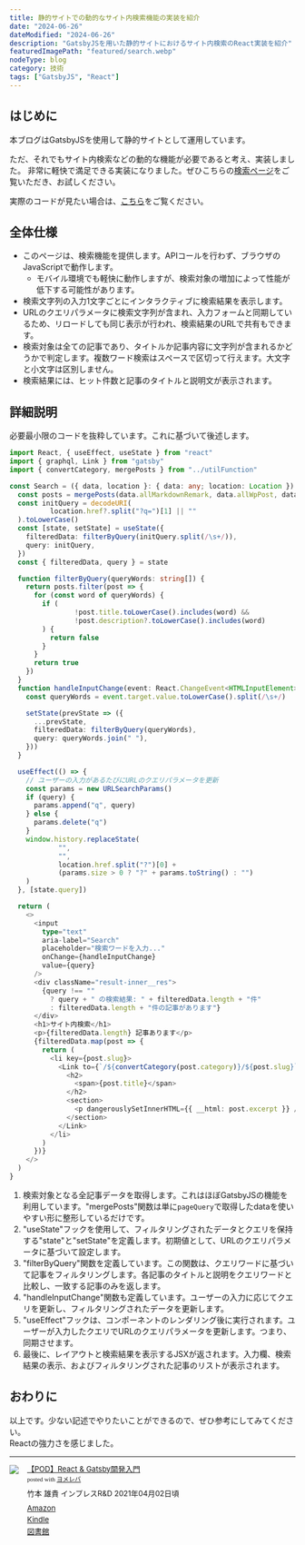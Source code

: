 ```yaml
---
title: 静的サイトでの動的なサイト内検索機能の実装を紹介
date: "2024-06-26"
dateModified: "2024-06-26"
description: "GatsbyJSを用いた静的サイトにおけるサイト内検索のReact実装を紹介"
featuredImagePath: "featured/search.webp"
nodeType: blog
category: 技術
tags: ["GatsbyJS", "React"]
---
```


## はじめに

本ブログはGatsbyJSを使用して静的サイトとして運用しています。  

ただ、それでもサイト内検索などの動的な機能が必要であると考え、実装しました。
非常に軽快で満足できる実装になりました。ぜひこちらの<a href="/search" target="_brank">検索ページ</a>をご覧いただき、お試しください。

実際のコードが見たい場合は、<a href="https://github.com/nisioka/sun0range.com/blob/master/src/pages/search.tsx" target="_blank">こちら</a>をご覧ください。


## 全体仕様

- このページは、検索機能を提供します。APIコールを行わず、ブラウザのJavaScriptで動作します。
  - モバイル環境でも軽快に動作しますが、検索対象の増加によって性能が低下する可能性があります。
- 検索文字列の入力1文字ごとにインタラクティブに検索結果を表示します。
- URLのクエリパラメータに検索文字列が含まれ、入力フォームと同期しているため、リロードしても同じ表示が行われ、検索結果のURLで共有もできます。
- 検索対象は全ての記事であり、タイトルか記事内容に文字列が含まれるかどうかで判定します。複数ワード検索はスペースで区切って行えます。大文字と小文字は区別しません。
- 検索結果には、ヒット件数と記事のタイトルと説明文が表示されます。

## 詳細説明

必要最小限のコードを抜粋しています。これに基づいて後述します。

```typescript
import React, { useEffect, useState } from "react"
import { graphql, Link } from "gatsby"
import { convertCategory, mergePosts } from "../utilFunction"

const Search = ({ data, location }: { data: any; location: Location }) => {
  const posts = mergePosts(data.allMarkdownRemark, data.allWpPost, data.allFile)
  const initQuery = decodeURI(
          location.href?.split("?q=")[1] || ""
  ).toLowerCase()
  const [state, setState] = useState({
    filteredData: filterByQuery(initQuery.split(/\s+/)),
    query: initQuery,
  })
  const { filteredData, query } = state

  function filterByQuery(queryWords: string[]) {
    return posts.filter(post => {
      for (const word of queryWords) {
        if (
                !post.title.toLowerCase().includes(word) &&
                !post.description?.toLowerCase().includes(word)
        ) {
          return false
        }
      }
      return true
    })
  }
  function handleInputChange(event: React.ChangeEvent<HTMLInputElement>) {
    const queryWords = event.target.value.toLowerCase().split(/\s+/)

    setState(prevState => ({
      ...prevState,
      filteredData: filterByQuery(queryWords),
      query: queryWords.join(" "),
    }))
  }

  useEffect(() => {
    // ユーザーの入力があるたびにURLのクエリパラメータを更新
    const params = new URLSearchParams()
    if (query) {
      params.append("q", query)
    } else {
      params.delete("q")
    }
    window.history.replaceState(
            "",
            "",
            location.href.split("?")[0] +
            (params.size > 0 ? "?" + params.toString() : "")
    )
  }, [state.query])

  return (
    <>
      <input
        type="text"
        aria-label="Search"
        placeholder="検索ワードを入力..."
        onChange={handleInputChange}
        value={query}
      />
      <div className="result-inner__res">
        {query !== ""
          ? query + " の検索結果: " + filteredData.length + "件"
          : filteredData.length + "件の記事があります"}
      </div>
      <h1>サイト内検索</h1>
      <p>{filteredData.length} 記事あります</p>
      {filteredData.map(post => {
        return (
          <li key={post.slug}>
            <Link to={`/${convertCategory(post.category)}/${post.slug}`}>
              <h2>
                <span>{post.title}</span>
              </h2>
              <section>
                <p dangerouslySetInnerHTML={{ __html: post.excerpt }} />
              </section>
            </Link>
          </li>
        )
      })}
    </>
  )
}
```

1. 検索対象となる全記事データを取得します。これはほぼGatsbyJSの機能を利用しています。"mergePosts"関数は単に`pageQuery`で取得したdataを使いやすい形に整形しているだけです。
2. "useState"フックを使用して、フィルタリングされたデータとクエリを保持する"state"と"setState"を定義します。初期値として、URLのクエリパラメータに基づいて設定します。 
3. "filterByQuery"関数を定義しています。この関数は、クエリワードに基づいて記事をフィルタリングします。各記事のタイトルと説明をクエリワードと比較し、一致する記事のみを返します。 
4. "handleInputChange"関数も定義しています。ユーザーの入力に応じてクエリを更新し、フィルタリングされたデータを更新します。 
5. "useEffect"フックは、コンポーネントのレンダリング後に実行されます。ユーザーが入力したクエリでURLのクエリパラメータを更新します。つまり、同期させます。 
6. 最後に、レイアウトと検索結果を表示するJSXが返されます。入力欄、検索結果の表示、およびフィルタリングされた記事のリストが表示されます。

## おわりに

以上です。少ない記述でやりたいことができるので、ぜひ参考にしてみてください。  
Reactの強力さを感じました。

-----

<div class="booklink-box" style="text-align:left;padding-bottom:20px;font-size:small;zoom: 1;overflow: hidden;"><div class="booklink-image" style="float:left;margin:0 15px 10px 0;"><a href="" target="_blank" rel="nofollow" ><img src="https://thumbnail.image.rakuten.co.jp/@0_mall/book/cabinet/9546/9784844379546.jpg?_ex=200x200" style="border: none;" /></a></div><div class="booklink-info" style="line-height:120%;zoom: 1;overflow: hidden;"><div class="booklink-name" style="margin-bottom:10px;line-height:120%"><a href="" target="_blank" rel="nofollow" >【POD】React & Gatsby開発入門</a><div class="booklink-powered-date" style="font-size:8pt;margin-top:5px;font-family:verdana;line-height:120%">posted with <a href="https://yomereba.com" rel="nofollow" target="_blank">ヨメレバ</a></div></div><div class="booklink-detail" style="margin-bottom:5px;">竹本 雄貴 インプレスR&D 2021年04月02日頃    </div><div class="booklink-link2" style="margin-top:10px;"><div class="shoplinkamazon" style="margin:5px 0"><a href="//af.moshimo.com/af/c/click?a_id=1041250&p_id=170&pc_id=185&pl_id=4062&s_v=b5Rz2P0601xu&url=https%3A%2F%2Fwww.amazon.co.jp%2Fexec%2Fobidos%2FASIN%2F4844379542" target="_blank" rel="nofollow" >Amazon</a></div><div class="shoplinkkindle" style="margin:5px 0"><a href="//af.moshimo.com/af/c/click?a_id=1041250&p_id=170&pc_id=185&pl_id=4062&s_v=b5Rz2P0601xu&url=https%3A%2F%2Fwww.amazon.co.jp%2Fgp%2Fsearch%3Fkeywords%3D%25E3%2580%2590POD%25E3%2580%2591React%2520%2526%2520Gatsby%25E9%2596%258B%25E7%2599%25BA%25E5%2585%25A5%25E9%2596%2580%26__mk_ja_JP%3D%2583J%2583%255E%2583J%2583i%26url%3Dnode%253D2275256051" target="_blank" rel="nofollow" >Kindle</a></div>                               	   	   	  	  <div class="shoplinktoshokan" style="margin:5px 0"><a href="http://calil.jp/book/4844379542" target="_blank" rel="nofollow" >図書館</a></div>	</div></div><div class="booklink-footer" style="clear: left"></div></div>